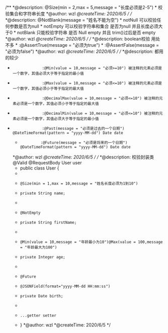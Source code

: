 /**
     *@description: @Size(min = 2,max = 5,message = "长度必须是2-5")
     *              校验集合和字符串长度
     *@author: wzl
     *@createTime: 2020/6/5
*/
/**
     *@description: @NotBlank(message = "姓名不能为空")
     * notNull      可以校验任何参数是否为null
     * notEmpty     可以校验字符串和集合 是否为null 并且长度必须大于0
     * notBlank     只能校验字符串 是否 Null empty 并且 trim()过后是否 empty
     *@author: wzl
     *@createTime: 2020/6/5
*/
/**
     *@description:  boolean校验 用处不多
     *              :@AssertTrue(message = "必须为true")
     *              :@AssertFalse(message = "必须为false")
     *@author: wzl
     *@createTime: 2020/6/5
*/
/**
     *@description:  都用的较少
 *                  :@Min(value = 10,message = "必须>=10") 被注释的元素必须是一个数字，其值必须大于等于指定的最小值
 *                  :@Max(value = 10,message = "必须<=10") 被注释的元素必须是一个数字，其值必须小于等于指定的最大值
 *                  :@DecimalMax(value = 10,message = "必须<=10") 被注释的元素必须是一个数字，其值必须小于等于指定的最大值
 *                  :@DecimalMin(value = 10,message = "必须<=10") 被注释的元素必须是一个数字，其值必须大于等于指定的最小值
 *                  :@Past(message = "必须是过去的一个日期") @DateTimeFormat(pattern = "yyyy-MM-dd") Date date
     *              :@Future(message = "必须是将来的一个日期") @DateTimeFormat(pattern = "yyyy-MM-dd") Date date
     *@author: wzl
     *@createTime: 2020/6/5
*/
/**
     *@description: 校验封装类 @Valid @RequestBody User user
     * public class User {
     *
     *     @Size(min = 1,max = 10,message = "姓名长度必须为1到10")
     *     private String name;
     *
     *     @NotEmpty
     *     private String firstName;
     *
     *     @Min(value = 10,message = "年龄最小为10")@Max(value = 100,message = "年龄最大为100")
     *     private Integer age;
     *
     *     @Future
     *     @JSONField(format="yyyy-MM-dd HH:mm:ss")
     *     private Date birth;
     *
     *     ...getter setter
     * }
     *@author: wzl
     *@createTime: 2020/6/5
*/